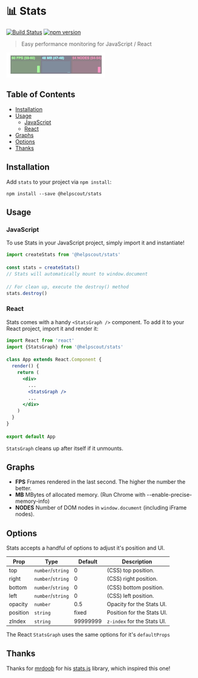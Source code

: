 # 📊 Stats

[![Build Status](https://travis-ci.org/helpscout/stats.svg?branch=master)](https://travis-ci.org/helpscout/stats)
[![npm version](https://badge.fury.io/js/%40helpscout%2Fstats.svg)](https://badge.fury.io/js/%40helpscout%2Fstats)

> Easy performance monitoring for JavaScript / React

![Stats](https://raw.githubusercontent.com/helpscout/stats/master/images/stats-demo.gif)

## Table of Contents

<!-- START doctoc generated TOC please keep comment here to allow auto update -->
<!-- DON'T EDIT THIS SECTION, INSTEAD RE-RUN doctoc TO UPDATE -->

- [Installation](#installation)
- [Usage](#usage)
  - [JavaScript](#javascript)
  - [React](#react)
- [Graphs](#graphs)
- [Options](#options)
- [Thanks](#thanks)

<!-- END doctoc generated TOC please keep comment here to allow auto update -->

## Installation

Add `stats` to your project via `npm install`:

```
npm install --save @helpscout/stats
```

## Usage

### JavaScript

To use Stats in your JavaScript project, simply import it and instantiate!

```js
import createStats from '@helpscout/stats'

const stats = createStats()
// Stats will automatically mount to window.document

// For clean up, execute the destroy() method
stats.destroy()
```

### React

Stats comes with a handy `<StatsGraph />` component. To add it to your React project, import it and render it:

```jsx
import React from 'react'
import {StatsGraph} from '@helpscout/stats'

class App extends React.Component {
  render() {
    return (
      <div>
        ...
        <StatsGraph />
        ...
      </div>
    )
  }
}

export default App
```

`StatsGraph` cleans up after itself if it unmounts.

## Graphs

- **FPS** Frames rendered in the last second. The higher the number the better.
- **MB** MBytes of allocated memory. (Run Chrome with --enable-precise-memory-info)
- **NODES** Number of DOM nodes in `window.document` (including iFrame nodes).

## Options

Stats accepts a handful of options to adjust it's position and UI.

| Prop     | Type              | Default  | Description                 |
| -------- | ----------------- | -------- | --------------------------- |
| top      | `number`/`string` | 0        | (CSS) top position.         |
| right    | `number`/`string` | 0        | (CSS) right position.       |
| bottom   | `number`/`string` | 0        | (CSS) bottom position.      |
| left     | `number`/`string` | 0        | (CSS) left position.        |
| opacity  | `number`          | 0.5      | Opacity for the Stats UI.   |
| position | `string`          | fixed    | Position for the Stats UI.  |
| zIndex   | `string`          | 99999999 | `z-index` for the Stats UI. |

The React `StatsGraph` uses the same options for it's `defaultProps`

## Thanks

Thanks for [mrdoob](https://github.com/mrdoob) for his [stats.js](https://github.com/mrdoob/stats.js) library, which inspired this one!
